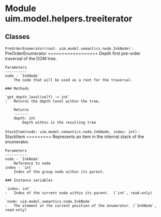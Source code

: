 Module uim.model.helpers.treeiterator
=====================================

Classes
-------

`PreOrderEnumerator(root: uim.model.semantics.node.InkNode)`
:   PreOrderEnumerator
    ==================
    Depth first pre-order traversal of the DOM tree.
    
    Parameters
    ----------
    node - `InkNode`
        The node that will be used as a root for the traversal.

    ### Methods

    `get_depth_level(self) ‑> int`
    :   Returns the depth level within the tree.
        
        Returns
        -------
        depth: int
            Depth within in the resulting tree

`StackItem(node: uim.model.semantics.node.InkNode, index: int)`
:   StackItem
    =========
    Represents an item in the internal stack of the enumerator.
    
    Parameters
    ----------
    node - `InkNode`
        Reference to node
    index - `int`
        Index of the group node within its parent.

    ### Instance variables

    `index: int`
    :   Index of the current node within its parent.  (`int`, read-only)

    `node: uim.model.semantics.node.InkNode`
    :   The element at the current position of the enumerator. (`InkNode`, read-only)
